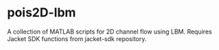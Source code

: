 pois2D-lbm
==========

A collection of MATLAB scripts for 2D channel flow using LBM.  Requires Jacket SDK functions from jacket-sdk repository.